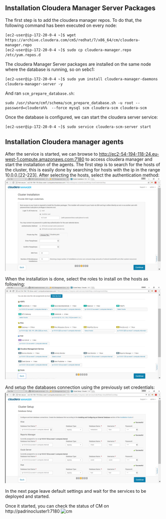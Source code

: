 ## Installation Cloudera Manager Server Packages
The first step is to add the cloudera manager repos. To do that, the following command has been executed on every node:
```
[ec2-user@ip-172-20-0-4 ~]$ wget https://archive.cloudera.com/cm5/redhat/7/x86_64/cm/cloudera-manager.repo
[ec2-user@ip-172-20-0-4 ~]$ sudo cp cloudera-manager.repo /etc/yum.repos.d
```

The cloudera Manager Server packages are installed on the same node where the database is running, so on sebc1:
```
[ec2-user@ip-172-20-0-4 ~]$ sudo yum install cloudera-manager-daemons cloudera-manager-server -y
```
And ran `scm_prepare_database.sh`:
```
sudo /usr/share/cmf/schema/scm_prepare_database.sh -u root --password=cloudera%%  --force mysql scm cloudera-scm cloudera-scm
```
Once the database is configured, we can start the cloudera server service:
```
[ec2-user@ip-172-20-0-4 ~]$ sudo service cloudera-scm-server start
```

## Installation Cloudera manager agents
After the service is started, we can browse to http://ec2-54-194-118-24.eu-west-1.compute.amazonaws.com:7180 to access cloudera manager and start the installation of the agents. 
The first step is to search for the hosts of the cluster, this is easily done by searching for hosts with the ip in the range 10.0.0.[22-223].
After selecting the hosts, select the authentication method:
![auth](../png/auth_settings.png)

When the installation is done, select the roles to install on the hosts as following:
![auth](../png/cluster_setup.png)

And setup the databases connection using the previously set credentials:
![auth](../png/databases.png)

In the next page leave default settings and wait for the services to be deployed and started.

Once it started, you can check the status of CM on http://padrinocluster1:7180
![cm](./3_cm_installed.png)